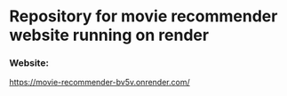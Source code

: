 # Repository for movie recommender website running on render

### Website:

https://movie-recommender-bv5v.onrender.com/
